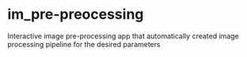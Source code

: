 # im_pre-preocessing
Interactive image pre-processing app that automatically created image processing pipeline for the desired parameters
